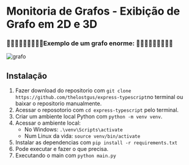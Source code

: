 # Monitoria de Grafos - Exibição de Grafo em 2D e 3D

### 🤯🤯🤯🤯🤯🤯🤯🤯🤯Exemplo de um grafo enorme: 🤯🤯🤯🤯🤯🤯🤯🤯🤯
![grafo](https://miro.medium.com/max/1400/1*dCDgJXIStlhz9v8anDeiRw.png)

## Instalação

1. Fazer download do repositorio com ```git clone https://github.com/thelostgus/express-typescript```no terminal ou baixar o repositorio manualmente.
2. Acessar o reposotorio com ```cd express-typescript``` pelo terminal.
3. Criar um ambiente local Python com ```python -m venv venv```.
4. Acessar o ambiente local:
   - No Windows: ```.\venv\Scripts\activate```
   - Num Linux da vida: ```source venv/bin/activate```
5. Instalar as dependencias com ```pip install -r requirements.txt```
6. Pode executar e fazer o que precisa.
7. Executando o main com ```python main.py```
